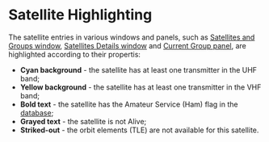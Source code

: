 # Satellite Highlighting

The satellite entries in various windows and panels, such as
[Satellites and Groups window](satellites_and_groups_window.md),
[Satellites Details window](satellite_details_window.md) and
[Current Group panel](current_group_panel.md),
are highlighted according to their propertis:

- **Cyan background** - the satellite has at least one transmitter in the UHF band;
- **Yellow background** - the satellite has at least one transmitter in the VHF band;
- **Bold text** - the satellite has the Amateur Service (Ham) flag in the [database](satellite_data.md);
- **Grayed text** - the satellite is not Alive;
- **Striked-out** - the orbit elements (TLE) are not available for this satellite.
